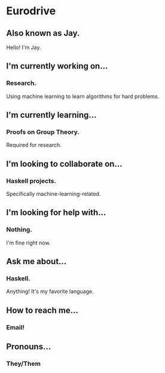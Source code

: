 # Eurodrive
## Also known as Jay.
Hello! I'm Jay.

## I'm currently working on...
### Research.
Using machine learning to learn algorithms for hard problems.

## I'm currently learning...
### Proofs on Group Theory.
Required for research.

## I'm looking to collaborate on...
### Haskell projects.
Specifically machine-learning-related.

## I'm looking for help with...
### Nothing.
I'm fine right now.

## Ask me about...
### Haskell.
Anything! It's my favorite language.

## How to reach me...
### Email!

## Pronouns...
### They/Them

<!--
**Eurodrive/Eurodrive** is a ✨ _special_ ✨ repository because its `README.md` (this file) appears on your GitHub profile.

Here are some ideas to get you started:

- 🔭 I’m currently working on ...
- 🌱 I’m currently learning ...
- 👯 I’m looking to collaborate on ...
- 🤔 I’m looking for help with ...
- 💬 Ask me about ...
- 📫 How to reach me: ...
- 😄 Pronouns: ...
- ⚡ Fun fact: ...
-->
